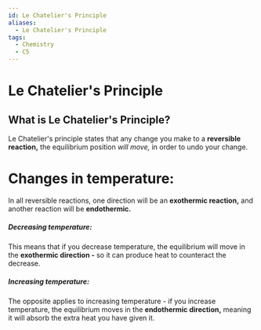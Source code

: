 ```yaml
---
id: Le Chatelier's Principle
aliases:
  - Le Chatelier's Principle
tags:
  - Chemistry
  - C5
---
```


# Le Chatelier's Principle

## What is Le Chatelier's Principle?

Le Chatelier's principle states that any change you make to a **reversible reaction,** the equilibrium position *will move,* in order to undo your change.

# Changes in temperature:

In all reversible reactions, one direction will be an **exothermic reaction,** and another reaction will be **endothermic.** 

##### Decreasing temperature:
This means that if you decrease temperature, the equilibrium will move in the **exothermic direction -** so it can produce heat to counteract the decrease.

##### Increasing temperature:

The opposite applies to increasing temperature - if you increase temperature, the equilibrium moves in the **endothermic direction,** meaning it will absorb the extra heat you have given it.


